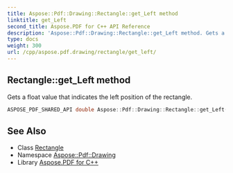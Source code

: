 ```yaml
---
title: Aspose::Pdf::Drawing::Rectangle::get_Left method
linktitle: get_Left
second_title: Aspose.PDF for C++ API Reference
description: 'Aspose::Pdf::Drawing::Rectangle::get_Left method. Gets a float value that indicates the left position of the rectangle in C++.'
type: docs
weight: 300
url: /cpp/aspose.pdf.drawing/rectangle/get_left/
---
```

## Rectangle::get_Left method


Gets a float value that indicates the left position of the rectangle.

```cpp
ASPOSE_PDF_SHARED_API double Aspose::Pdf::Drawing::Rectangle::get_Left() const
```

## See Also

* Class [Rectangle](../)
* Namespace [Aspose::Pdf::Drawing](../../)
* Library [Aspose.PDF for C++](../../../)
